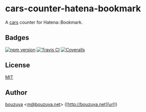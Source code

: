 # cars-counter-hatena-bookmark

A [cars](http://github.com/bouzuya/cars) counter for Hatena::Bookmark.

## Badges

[![npm version][npm-badge-url]][npm-url]
[![Travis CI][travisci-badge-url]][travisci-url]
[![Coveralls][coveralls-badge-url]][coveralls-url]

[coveralls-badge-url]: https://img.shields.io/coveralls/github/bouzuya/cars-counter-hatena-bookmark.svg
[coveralls-url]: https://coveralls.io/github/bouzuya/cars-counter-hatena-bookmark
[npm-badge-url]: https://img.shields.io/npm/v/bouzuya/cars-counter-hatena-bookmark.svg
[npm-url]: https://www.npmjs.com/package/@bouzuya/cars-counter-hatena-bookmark
[travisci-badge-url]: https://img.shields.io/travis/bouzuya/cars-counter-hatena-bookmark.svg
[travisci-url]: https://travis-ci.org/bouzuya/cars-counter-hatena-bookmark

## License

[MIT](LICENSE)

## Author

[bouzuya][user] &lt;[m@bouzuya.net][email]&gt; ([http://bouzuya.net][url])

[user]: https://github.com/bouzuya
[email]: mailto:m@bouzuya.net
[url]: http://bouzuya.net
